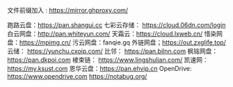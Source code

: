 
文件前缀加入  :   https://mirror.ghproxy.com/


跑路云盘：https://pan.shangui.cc
七彩云存储： https://cloud.06dn.com/login
白云网盘：http://pan.whiteyun.com/
天霜云：https://cloud.lxweb.cn/
惜染网盘：https://mpimg.cn/
污云网盘：fanqie.gq
外链网盘；https://out.zxglife.top/
云储： https://yunchu.cxoip.com/
比邻： https://pan.bilnn.com
枫铭网盘： https://pan.dkpoi.com
棱束链： https://www.lingshulian.com/
凯速网：https://my.ksust.com
恩华云盘：https://pan.ehvip.cn
OpenDrive: https://www.opendrive.com
https://notabug.org/
